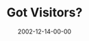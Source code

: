 ---
layout: message
category: message
series: "Got Christmas?"
title: "Got Visitors?"
date: 2002-12-14-00-00
message_id: 251
audio-description: "Delve into the key staples of the Christmas story."
audio: "http://s3.amazonaws.com/crossroadsaudiomessages/Got%20Visitors%20Dec14.mp3"
audio-title: "Got Visitors?"
audio-duration: "37:46"
---
